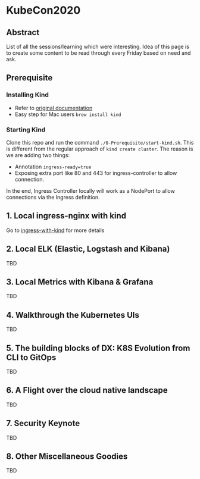 # KubeCon2020 

## Abstract
List of all the sessions/learning which were interesting. Idea of this page is to create some content to be read through every Friday based on need and ask. 

## Prerequisite 

### Installing Kind

- Refer to [original documentation](https://kind.sigs.k8s.io/docs/user/quick-start/#installation)
- Easy step for Mac users `brew install kind`

### Starting Kind

Clone this repo and run the command `./0-Prerequisite/start-kind.sh`. This is different from the regular approach of `kind create cluster`. The reason is we are adding two things:
- Annotation `ingress-ready=true`
- Exposing extra port like 80 and 443 for ingress-controller to allow connection. 

In the end, Ingress Controller locally will work as a NodePort to allow connections via the Ingress definition.

## 1. Local ingress-nginx with kind

Go to [ingress-with-kind](./ingress-with-kind) for more details

## 2. Local ELK (Elastic, Logstash and Kibana) 

TBD

## 3. Local Metrics with Kibana & Grafana

TBD

## 4. Walkthrough the Kubernetes UIs

TBD

## 5. The building blocks of DX: K8S Evolution from CLI to GitOps

TBD

## 6. A Flight over the cloud native landscape

TBD

## 7. Security Keynote

TBD

## 8. Other Miscellaneous Goodies

TBD

 